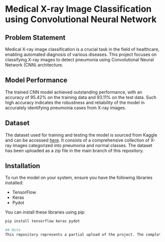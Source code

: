 # Medical X-ray Image Classification using Convolutional Neural Network

## Problem Statement
Medical X-ray image classification is a crucial task in the field of healthcare, enabling automated diagnosis of various diseases. This project focuses on classifying X-ray images to detect pneumonia using Convolutional Neural Network (CNN) architecture.

## Model Performance
The trained CNN model achieved outstanding performance, with an accuracy of 95.42% on the training data and 93.11% on the test data. Such high accuracy indicates the robustness and reliability of the model in accurately identifying pneumonia cases from X-ray images.

## Dataset
The dataset used for training and testing the model is sourced from Kaggle and can be accessed [here](https://www.kaggle.com/datasets/paultimothymooney/chest-xray-pneumonia). It consists of a comprehensive collection of X-ray images categorized into pneumonia and normal classes. The dataset has been uploaded as a zip file in the main branch of this repository.

## Installation
To run the model on your system, ensure you have the following libraries installed:
- TensorFlow
- Keras
- Pydot

You can install these libraries using pip:

```bash
pip install tensorflow keras pydot

## Note
This repository represents a partial upload of the project. The complete project includes the deployment of the trained model as a live web application. Stay tuned for updates on the full project release.